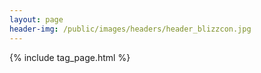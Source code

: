 ```yaml
---
layout: page
header-img: /public/images/headers/header_blizzcon.jpg
---
```


{% include tag_page.html %}
